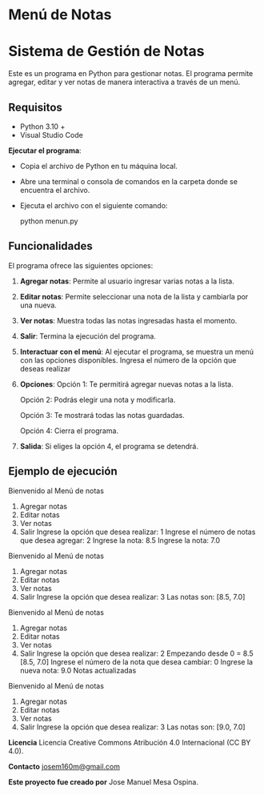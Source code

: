 # Menú de Notas
# Sistema de Gestión de Notas

Este es un programa en Python para gestionar notas. El programa permite agregar, editar y ver notas de manera interactiva a través de un menú.

## Requisitos
- Python 3.10 +
- Visual Studio Code

**Ejecutar el programa**:
   - Copia el archivo de Python en tu máquina local.
   - Abre una terminal o consola de comandos en la carpeta donde se encuentra el archivo.
   - Ejecuta el archivo con el siguiente comando:
     
     python menun.py

## Funcionalidades

El programa ofrece las siguientes opciones:

1. **Agregar notas**: Permite al usuario ingresar varias notas a la lista.
2. **Editar notas**: Permite seleccionar una nota de la lista y cambiarla por una nueva.
3. **Ver notas**: Muestra todas las notas ingresadas hasta el momento.
4. **Salir**: Termina la ejecución del programa.

2. **Interactuar con el menú**:
    Al ejecutar el programa, se muestra un menú con las opciones disponibles.
    Ingresa el número de la opción que deseas realizar
   
3. **Opciones**:
    Opción 1: Te permitirá agregar nuevas notas a la lista.
   
    Opción 2: Podrás elegir una nota y modificarla.
   
    Opción 3: Te mostrará todas las notas guardadas.
   
    Opción 4: Cierra el programa.
   

5. **Salida**:
   Si eliges la opción 4, el programa se detendrá.

## Ejemplo de ejecución

Bienvenido al Menú de notas
1. Agregar notas
2. Editar notas
3. Ver notas
4. Salir
Ingrese la opción que desea realizar: 1
Ingrese el número de notas que desea agregar: 2
Ingrese la nota: 8.5
Ingrese la nota: 7.0

Bienvenido al Menú de notas
1. Agregar notas
2. Editar notas
3. Ver notas
4. Salir
Ingrese la opción que desea realizar: 3
Las notas son: [8.5, 7.0]

Bienvenido al Menú de notas
1. Agregar notas
2. Editar notas
3. Ver notas
4. Salir
Ingrese la opción que desea realizar: 2
Empezando desde 0 =  8.5
[8.5, 7.0]
Ingrese el número de la nota que desea cambiar: 0
Ingrese la nueva nota: 9.0
Notas actualizadas

Bienvenido al Menú de notas
1. Agregar notas
2. Editar notas
3. Ver notas
4. Salir
Ingrese la opción que desea realizar: 3
Las notas son: [9.0, 7.0]

**Licencia**
Licencia Creative Commons Atribución 4.0 Internacional (CC BY 4.0).

**Contacto**
josem160m@gmail.com


**Este proyecto fue creado por** Jose Manuel Mesa Ospina.
